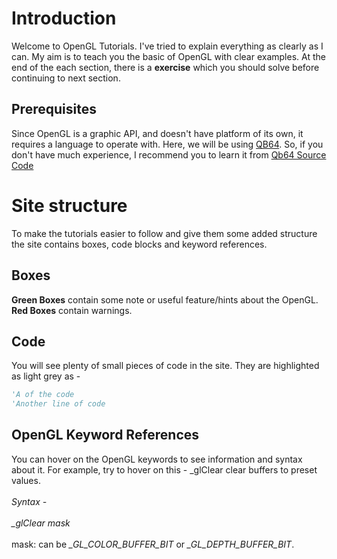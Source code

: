 # Introduction

Welcome to OpenGL Tutorials. I've tried to explain everything as clearly as I can. My aim is to teach you the basic of OpenGL
with clear examples. At the end of the each section, there is a **exercise** which you should solve before continuing to next
section.

## Prerequisites
Since OpenGL is a graphic API, and doesn't have platform of its own, it requires a language to operate with. Here, we will be using
[QB64](http://www.qb64.net/). So, if you don't have much experience, I recommend you to learn it from [Qb64 Source Code](http://www.qb64sourcecode.com)

# Site structure
To make the tutorials easier to follow and give them some added structure the site contains boxes, code blocks and keyword references. 

## Boxes
<div class="hint-box">
  <b>Green Boxes</b> contain some note or useful feature/hints about the OpenGL.
</div>
<div class="warning-box">
  <b>Red Boxes</b> contain warnings.
</div>

## Code
You will see plenty of small pieces of code in the site. They are highlighted as light grey as -

```vb
'A of the code
'Another line of code
```

## OpenGL Keyword References
You can hover on the OpenGL keywords to see information and syntax about it.
For example, try to hover on this - 
<span id="keyword-info" keyword-title="_glClear">
   _glClear clear buffers to preset values. <br><br>
  <i>Syntax - </i><br><br>
  <i>_glClear mask</i><br><br>
  mask: can be <i>_GL_COLOR_BUFFER_BIT</i> or <i>_GL_DEPTH_BUFFER_BIT</i>.<br>
</span>
